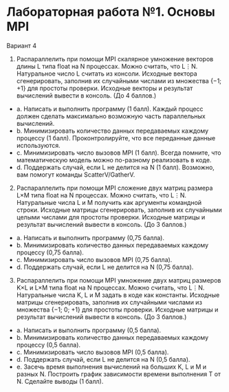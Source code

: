 # Лабораторная работа №1. Основы MPI
Вариант 4
1.	Распараллелить при помощи MPI скалярное умножение векторов длины L типа float на N процессах. Можно считать, что L⋮N. Натуральное число L считать из консоли. Исходные вектора сгенерировать, заполнив их случайными числами из множества {−1; +1} для простоты проверки. Исходные векторы и результат вычислений вывести в консоль. (До 4 баллов.)
+ a.	Написать и выполнить программу (1 балл). Каждый процесс должен сделать максимально возможную часть параллельных вычислений.
+ b.	Минимизировать количество данных передаваемых каждому процессу (1 балл). Проконтролируйте, что все переданные данные используются.
+ c.	Минимизировать число вызовов MPI (1 балл). Всегда помните, что математическую модель можно по-разному реализовать в коде.
+ d.	Поддержать случай, если L не делится на N (1 балл). Возможно, вам помогут команды ScatterV/GatherV.

2.	Распараллелить при помощи MPI сложение двух матриц размера L×M типа float на N процессах. Можно считать, что L⋮N. Натуральные числа L и M получить как аргументы командной строки. Исходные матрицы сгенерировать, заполнив их случайными целыми числами для простоты проверки. Исходные матрицы и результат вычислений вывести в консоль. (До 3 баллов.)
+ a.	Написать и выполнить программу (0,75 балла).
+ b.	Минимизировать количество данных передаваемых каждому процессу (0,75 балла).
+ c.	Минимизировать число вызовов MPI (0,75 балла).
+ d.	Поддержать случай, если L не делится на N (0,75 балла).

3.	Распараллелить при помощи MPI умножение двух матриц размеров K×L и L×M типа float на N процессах. Можно считать, что L⋮N. Натуральные числа K, L и M задать в коде как константы. Исходные матрицы сгенерировать, заполнив их случайными числами из множества {−1; 0; +1} для простоты проверки. Исходные матрицы и результат вычислений вывести в консоль. (До 3 баллов.)
+ a.	Написать и выполнить программу (0,5 балла).
+ b.	Минимизировать количество данных передаваемых каждому процессу (0,5 балла).
+ c.	Минимизировать число вызовов MPI (0,5 балла).
+ d.	Поддержать случай, если L не делится на N (0,5 балла).
+ e.	Засечь время выполнения вычислений на больших K, L и M и разных N. Построить график зависимости времени выполнения T от N. Сделайте выводы (1 балл).
